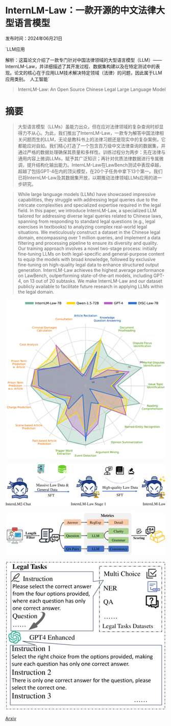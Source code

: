 # InternLM-Law：一款开源的中文法律大型语言模型

发布时间：2024年06月21日

`LLM应用

解析：这篇论文介绍了一款专门针对中国法律领域的大型语言模型（LLM）——InternLM-Law，并详细描述了其开发过程、数据集构建以及在特定测试中的表现。论文的核心在于应用LLM技术解决特定领域（法律）的问题，因此属于LLM应用类别。` `人工智能`

> InternLM-Law: An Open Source Chinese Legal Large Language Model

# 摘要

> 大型语言模型（LLMs）虽能力出众，但在应对法律领域的复杂查询时却显得力不从心。为此，我们推出了InternLM-Law，一款专为解答中国法律相关问题而生的LLM，无论是教科书上的法律习题还是现实中的复杂案例，它都能应对自如。我们精心打造了一个包含百万级中文法律查询的数据集，并通过严格的数据处理确保其质量和多样性。训练过程分为两步：先在法律与通用内容上微调LLMs，赋予其广泛知识；再针对优质法律数据进行专属微调，提升结构化输出能力。InternLM-Law在LawBench测试中表现卓越，超越了包括GPT-4在内的顶尖模型，在20个子任务中拿下13个第一。我们已将InternLM-Law及其数据集开放，以期推动法律领域LLMs应用的进一步研究。

> While large language models (LLMs) have showcased impressive capabilities, they struggle with addressing legal queries due to the intricate complexities and specialized expertise required in the legal field. In this paper, we introduce InternLM-Law, a specialized LLM tailored for addressing diverse legal queries related to Chinese laws, spanning from responding to standard legal questions (e.g., legal exercises in textbooks) to analyzing complex real-world legal situations. We meticulously construct a dataset in the Chinese legal domain, encompassing over 1 million queries, and implement a data filtering and processing pipeline to ensure its diversity and quality. Our training approach involves a novel two-stage process: initially fine-tuning LLMs on both legal-specific and general-purpose content to equip the models with broad knowledge, followed by exclusive fine-tuning on high-quality legal data to enhance structured output generation. InternLM-Law achieves the highest average performance on LawBench, outperforming state-of-the-art models, including GPT-4, on 13 out of 20 subtasks. We make InternLM-Law and our dataset publicly available to facilitate future research in applying LLMs within the legal domain.

![InternLM-Law：一款开源的中文法律大型语言模型](../../../paper_images/2406.14887/x1.png)

![InternLM-Law：一款开源的中文法律大型语言模型](../../../paper_images/2406.14887/x2.png)

![InternLM-Law：一款开源的中文法律大型语言模型](../../../paper_images/2406.14887/x3.png)

![InternLM-Law：一款开源的中文法律大型语言模型](../../../paper_images/2406.14887/x4.png)

[Arxiv](https://arxiv.org/abs/2406.14887)